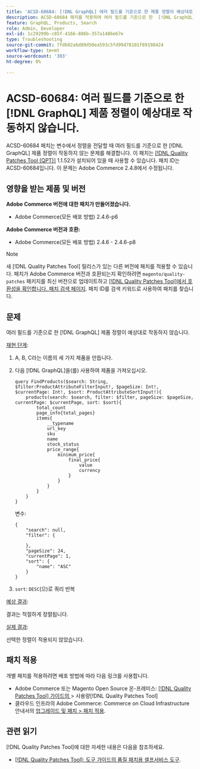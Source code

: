 ```yaml
---
title: 'ACSD-60684: [!DNL GraphQL] 여러 필드를 기준으로 한 제품 정렬이 예상대로 작동하지 않습니다.'
description: ACSD-60684 패치를 적용하여 여러 필드를 기준으로 한  [!DNL GraphQL] 제품 정렬이 변수에서 전달될 때 작동하지 않는 Adobe Commerce 문제를 해결합니다.
feature: GraphQL, Products, Search
role: Admin, Developer
exl-id: 1c29299b-c85f-4166-886b-357a1486e67e
type: Troubleshooting
source-git-commit: 7fdb02a6d89d50ea593c5fd99d78101f89198424
workflow-type: tm+mt
source-wordcount: '303'
ht-degree: 0%

---
```


# ACSD-60684: 여러 필드를 기준으로 한 [!DNL GraphQL] 제품 정렬이 예상대로 작동하지 않습니다.

ACSD-60684 패치는 변수에서 정렬을 전달할 때 여러 필드를 기준으로 한 [!DNL GraphQL] 제품 정렬이 작동하지 않는 문제를 해결합니다. 이 패치는 [[!DNL Quality Patches Tool (QPT)]](/help/tools/quality-patches-tool/quality-patches-tool-to-self-serve-quality-patches.md) 1.1.52가 설치되어 있을 때 사용할 수 있습니다. 패치 ID는 ACSD-60684입니다. 이 문제는 Adobe Commerce 2.4.8에서 수정됩니다.

## 영향을 받는 제품 및 버전

**Adobe Commerce 버전에 대한 패치가 만들어졌습니다.**

* Adobe Commerce(모든 배포 방법) 2.4.6-p6

**Adobe Commerce 버전과 호환:**

* Adobe Commerce(모든 배포 방법) 2.4.6 - 2.4.6-p8

>[!NOTE]
>
>새 [!DNL Quality Patches Tool] 릴리스가 있는 다른 버전에 패치를 적용할 수 있습니다. 패치가 Adobe Commerce 버전과 호환되는지 확인하려면 `magento/quality-patches` 패키지를 최신 버전으로 업데이트하고 [[!DNL Quality Patches Tool]에서 호환성을 확인합니다. 패치 검색 페이지](https://experienceleague.adobe.com/tools/commerce-quality-patches/index.html). 패치 ID를 검색 키워드로 사용하여 패치를 찾습니다.

## 문제

여러 필드를 기준으로 한 [!DNL GraphQL] 제품 정렬이 예상대로 작동하지 않습니다.

<u>재현 단계</u>:

1. A, B, C라는 이름의 세 가지 제품을 만듭니다.
1. 다음 [!DNL GraphQL]을(를) 사용하여 제품을 가져오십시오.

   ```
   query FindProducts($search: String, $filter:ProductAttributeFilterInput!, $pageSize: Int!, $currentPage: Int!, $sort: ProductAttributeSortInput!){
       products(search: $search, filter: $filter, pageSize: $pageSize, currentPage: $currentPage, sort: $sort){
           total_count
           page_info{total_pages}
           items{
               __typename
               url_key
               sku
               name
               stock_status
               price_range{
                   minimum_price{
                       final_price{
                           value
                           currency
                       }
                   }
               }
           }
       }
   } 
   ```

   변수:

   ```
   {
       "search": null,
       "filter": {
   
       },
       "pageSize": 24,
       "currentPage": 1,
       "sort": {
           "name": "ASC"
       }
   }  
   ```

1. `sort`: `DESC`(으)로 쿼리 반복

<u>예상 결과</u>:

결과는 적절하게 정렬됩니다.

<u>실제 결과</u>:

선택한 정렬이 적용되지 않았습니다.

## 패치 적용

개별 패치를 적용하려면 배포 방법에 따라 다음 링크를 사용합니다.

* Adobe Commerce 또는 Magento Open Source 온-프레미스: [[!DNL Quality Patches Tool]  가이드의 ](/help/tools/quality-patches-tool/usage.md)> 사용량[!DNL Quality Patches Tool]
* 클라우드 인프라의 Adobe Commerce: Commerce on Cloud Infrastructure 안내서의 [업그레이드 및 패치 > 패치 적용](https://experienceleague.adobe.com/docs/commerce-cloud-service/user-guide/develop/upgrade/apply-patches.html).

## 관련 읽기

[!DNL Quality Patches Tool]에 대한 자세한 내용은 다음을 참조하세요.

* [[!DNL Quality Patches Tool]: 도구 가이드의 품질 패치용 셀프서비스 도구](/help/tools/quality-patches-tool/quality-patches-tool-to-self-serve-quality-patches.md).
